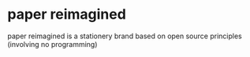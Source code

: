 # paper reimagined
paper reimagined is a stationery brand based on open source principles (involving no programming)
